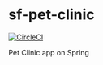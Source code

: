 # sf-pet-clinic
[![CircleCI](https://circleci.com/gh/akmal2409/sf-pet-clinic.svg?style=svg)](https://circleci.com/gh/akmal2409/sf-pet-clinic)

Pet Clinic app on Spring


